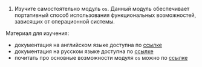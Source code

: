 1. Изучите самостоятельно модуль `os`. Данный модуль обеспечивает портативный способ использования функциональных возможностей, зависящих от операционной системы.

Материал для изучения:

- документация на английском языке доступна по [ссылке](https://docs.python.org/3/library/os.html)
- документация на русском языке доступна по [ссылке](https://docs-python.ru/standart-library/modul-os-python/)
- почитать про основные возможности модуля `os` можно по [ссылке](https://all-python.ru/osnovy/os.html)